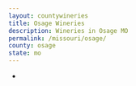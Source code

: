```yaml
---
layout: countywineries
title: Osage Wineries
description: Wineries in Osage MO
permalink: /missouri/osage/
county: osage
state: mo
---
```

-
